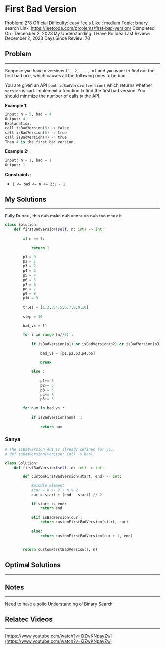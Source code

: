 # First Bad Version

Problem: 278
Official Difficulty: easy
Feels Like : medium
Topic: binary search
Link: https://leetcode.com/problems/first-bad-version/
Completed On : December 2, 2023
My Understanding: I Have No Idea
Last Review: December 2, 2023
Days Since Review: 70

## Problem

---

Suppose you have `n` versions `[1, 2, ..., n]` and you want to find out the first bad one, which causes all the following ones to be bad.

You are given an API `bool isBadVersion(version)` which returns whether `version` is bad. Implement a function to find the first bad version. You should minimize the number of calls to the API.

**Example 1:**

```python
Input: n = 5, bad = 4
Output: 4
Explanation:
call isBadVersion(3) -> false
call isBadVersion(5) -> true
call isBadVersion(4) -> true
Then 4 is the first bad version.
```

**Example 2:**

```python
Input: n = 1, bad = 1
Output: 1
```

**Constraints:**

- `1 <= bad <= n <= 231 - 1`

## My Solutions

---

Fully Dunce , this nuh make nuh sense so nuh too medz it 

```python
class Solution:
    def firstBadVersion(self, n: int) -> int:
        
        if n == 1: 
            
            return 1
        
        p1 = 0 
        p2 = 1
        p3 = 2
        p4 = 3 
        p5 = 4
        p6 = 5
        p7 = 6
        p8 = 7
        p9 = 8 
        p10 = 9
        
        tries = [1,2,3,4,5,6,7,8,9,10]
        
        step = 10 
        
        bad_vs = []
        
        for i in range (n//5) : 
            
            if isBadVersion(p1) or isBadVersion(p2) or isBadVersion(p3) or isBadVersion(p4) or isBadVersion(p5) :
            
                bad_vs = [p1,p2,p3,p4,p5]
            
                break
            
            else : 
                
                p1+= 5
                p2+= 5
                p3+= 5
                p4+= 5 
                p5+= 5
        
        for num in bad_vs : 
            
            if isBadVersion(num)  : 
                
                return num 
```

### Sanya

```python
# The isBadVersion API is already defined for you.
# def isBadVersion(version: int) -> bool:

class Solution:
    def firstBadVersion(self, n: int) -> int:
        
        def customFirstBadVersion(start, end) -> int:

            #middle element
            #cur = n // 2 + n % 2
            cur = start + (end - start) // 2

            if start >= end:
                return end
            
            elif isBadVersion(cur):
                return customFirstBadVersion(start, cur) 
            
            else:
                return customFirstBadVersion(cur + 1, end)    
        
        
        return customFirstBadVersion(1, n)
```

## Optimal Solutions

---

## Notes

---

 Need to have a solid Understanding of Binary Search 

## Related Videos

---

[https://www.youtube.com/watch?v=KiZwKNpayZw](https://www.youtube.com/watch?v=KiZwKNpayZw)